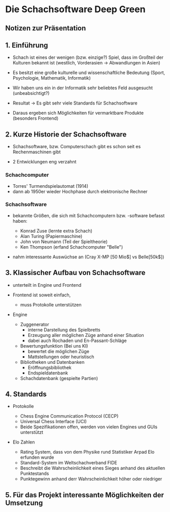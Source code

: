 # Die Schachsoftware Deep Green

## Notizen zur Präsentation

## 1. Einführung

- Schach ist eines der wenigen (bzw. einzige?) Spiel, dass im Großteil der Kulturen bekannt ist (westlich, Vorderasien -> Abwandlungen in Asien)

- Es besitzt eine große kulturelle und wissenschaftliche Bedeutung (Sport, Psychologie, Mathematik, Informatik)

- Wir haben uns ein in der Informatik sehr beliebtes Feld ausgesucht (unbeabsichtigt?)

- Resultat -> Es gibt sehr viele Standards für Schachsoftware

- Daraus ergeben sich Möglichkeiten für vermarktbare Produkte (besonders Frontend)

## 2. Kurze Historie der Schachsoftware

- Schachsoftware, bzw. Computerschach gibt es schon seit es Rechenmaschinen gibt

- 2 Entwicklungen eng verzahnt

### Schachcomputer

- Torres' Turmendspielautomat (1914)
- dann ab 1950er wieder Hochphase durch elektronische Rechner

### Schachsoftware

- bekannte Größen, die sich mit Schachcomputern bzw. -software befasst haben:
    * Konrad Zuse (lernte extra Schach)
    * Alan Turing (Papiermaschine)
    * John von Neumann (Teil der Spieltheorie)
    * Ken Thompson (erfand Schachcomputer "Belle")

- nahm interessante Auswüchse an (Cray X-MP [50 Mio\$] vs Belle[50k\$])

## 3. Klassischer Aufbau von Schachsoftware

- unterteilt in Engine und Frontend

- Frontend ist soweit einfach,
    -  muss Protokolle unterstützen

- Engine
    - Zuggenerator
        - interne Darstellung des Spielbretts
        - Erzeugung aller möglichen Züge anhand einer Situation
        - dabei auch Rochaden und En-Passant-Schläge 
    - Bewertungsfunktion (Bei uns KI)
        - bewertet die möglichen Züge
        - Mattstellungen oder heuristisch
    - Bibliotheken und Datenbanken
        - Eröffnungsbibliothek
        - Endspieldatenbank
    - Schachdatenbank (gespielte Partien)

## 4. Standards

- Protokolle
    * Chess Engine Communication Protocol (CECP)
    * Universal Chess Interface (UCI)
    * Beide Spezifikationen offen, werden von vielen Engines und GUIs unterstützt

- Elo Zahlen
    * Rating System, dass von dem Physike rund Statistiker Arpad Elo erfunden wurde
    * Standard-System im Weltschachverband FIDE
    * Beschreibt die Wahrscheinlichkeit eines Sieges anhand des aktuellen Punktestands
    * Punktegewinn anhand derr Wahrscheinlichkeit höher oder niedriger

## 5. Für das Projekt interessante Möglichkeiten der Umsetzung

